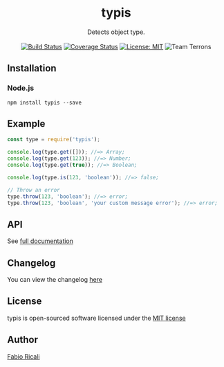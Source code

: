 <div align="center">
<h1>typis</h1>
Detects object type.
<br/><br/>
<a href="https://travis-ci.org/fabioricali/typis" target="_blank"><img src="https://travis-ci.org/fabioricali/typis.svg?branch=master" title="Build Status"/></a>
<a href="https://coveralls.io/github/fabioricali/typis?branch=master" target="_blank"><img src="https://coveralls.io/repos/github/fabioricali/typis/badge.svg?branch=master" title="Coverage Status"/></a>
<a href="https://opensource.org/licenses/MIT" target="_blank"><img src="https://img.shields.io/badge/License-MIT-yellow.svg" title="License: MIT"/></a>
<img src="https://img.shields.io/badge/team-terrons-orange.svg" title="Team Terrons"/>
</div>

## Installation

### Node.js
```
npm install typis --save
```

## Example

```javascript
const type = require('typis');

console.log(type.get([])); //=> Array;
console.log(type.get(123)); //=> Number;
console.log(type.get(true)); //=> Boolean;

console.log(type.is(123, 'boolean')); //=> false;

// Throw an error
type.throw(123, 'boolean'); //=> error;
type.throw(123, 'boolean', 'your custom message error'); //=> error;
```

## API
See <a href="https://github.com/fabioricali/typis/blob/master/api.md">full documentation</a>

## Changelog
You can view the changelog <a target="_blank" href="https://github.com/fabioricali/typis/blob/master/CHANGELOG.md">here</a>

## License
typis is open-sourced software licensed under the <a target="_blank" href="http://opensource.org/licenses/MIT">MIT license</a>

## Author
<a target="_blank" href="http://rica.li">Fabio Ricali</a>